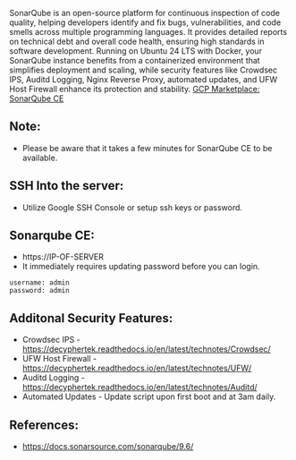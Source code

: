 SonarQube is an open-source platform for continuous inspection of code quality, helping developers identify and fix bugs, vulnerabilities, and code smells across multiple programming languages. It provides detailed reports on technical debt and overall code health, ensuring high standards in software development. Running on Ubuntu 24 LTS with Docker, your SonarQube instance benefits from a containerized environment that simplifies deployment and scaling, while security features like Crowdsec IPS, Auditd Logging, Nginx Reverse Proxy, automated updates, and UFW Host Firewall enhance its protection and stability. [GCP Marketplace: SonarQube CE ]()

Note:
------
* Please be aware that it takes a few minutes for SonarQube CE to be available. 

SSH Into the server:
--------------------
* Utilize Google SSH Console or setup ssh keys or password.

Sonarqube CE:
-------------
* https://IP-OF-SERVER
* It immediately requires updating password before you can login.
```
username: admin
password: admin
```

Additonal Security Features:
----------------------------
* Crowdsec IPS - https://decyphertek.readthedocs.io/en/latest/technotes/Crowdsec/
* UFW Host Firewall - https://decyphertek.readthedocs.io/en/latest/technotes/UFW/
* Auditd Logging - https://decyphertek.readthedocs.io/en/latest/technotes/Auditd/
* Automated Updates - Update script upon first boot and at 3am daily.

References:
-----------
* https://docs.sonarsource.com/sonarqube/9.6/